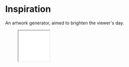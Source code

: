 # Inspiration
An artwork generator, aimed to brighten the viewer's day.

<figure>
    <iframe width="100px" height="100px" src="index.js"></iframe>
</figure>
